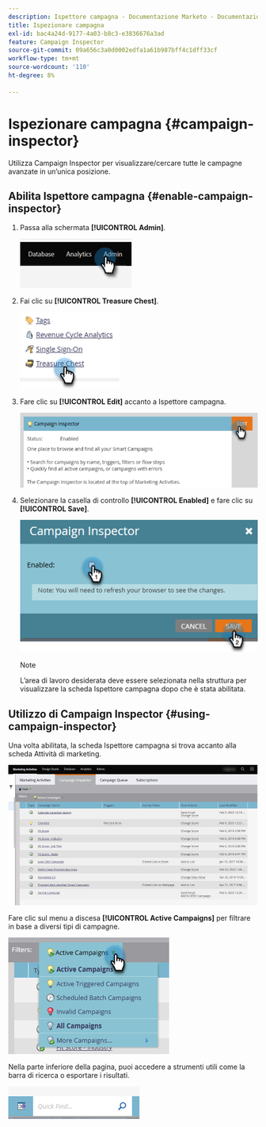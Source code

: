 ```yaml
---
description: Ispettore campagna - Documentazione Marketo - Documentazione del prodotto
title: Ispezionare campagna
exl-id: bac4a24d-9177-4a03-b8c3-e3836676a3ad
feature: Campaign Inspector
source-git-commit: 09a656c3a0d0002edfa1a61b987bff4c1dff33cf
workflow-type: tm+mt
source-wordcount: '110'
ht-degree: 8%

---
```


# Ispezionare campagna {#campaign-inspector}

Utilizza Campaign Inspector per visualizzare/cercare tutte le campagne avanzate in un’unica posizione.

## Abilita Ispettore campagna {#enable-campaign-inspector}

1. Passa alla schermata **[!UICONTROL Admin]**.

   ![](assets/campaign-inspector-1.png)

1. Fai clic su **[!UICONTROL Treasure Chest]**.

   ![](assets/campaign-inspector-2.png)

1. Fare clic su **[!UICONTROL Edit]** accanto a Ispettore campagna.

   ![](assets/campaign-inspector-3.png)

1. Selezionare la casella di controllo **[!UICONTROL Enabled]** e fare clic su **[!UICONTROL Save]**.

   ![](assets/campaign-inspector-4.png)

   >[!NOTE]
   >
   >L’area di lavoro desiderata deve essere selezionata nella struttura per visualizzare la scheda Ispettore campagna dopo che è stata abilitata.

## Utilizzo di Campaign Inspector {#using-campaign-inspector}

Una volta abilitata, la scheda Ispettore campagna si trova accanto alla scheda Attività di marketing.

![](assets/campaign-inspector-5.png)

Fare clic sul menu a discesa **[!UICONTROL Active Campaigns]** per filtrare in base a diversi tipi di campagne.

![](assets/campaign-inspector-6.png)

Nella parte inferiore della pagina, puoi accedere a strumenti utili come la barra di ricerca o esportare i risultati.

![](assets/campaign-inspector-7.png)
